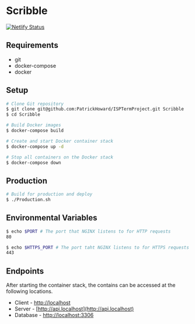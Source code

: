 # Scribble
[![Netlify Status](https://api.netlify.com/api/v1/badges/cc995677-527a-4558-b787-2b3f6f56bb58/deploy-status)](https://app.netlify.com/sites/scribble-editor/deploys)

## Requirements
- git
- docker-compose
- docker

## Setup
```bash
# Clone Git repository
$ git clone git@github.com:PatrickHoward/ISPTermProject.git Scribble
$ cd Scribble

# Build Docker images
$ docker-compose build

# Create and start Docker container stack
$ docker-compose up -d

# Stop all containers on the Docker stack
$ docker-compose down
```

## Production
```bash
# Build for production and deploy
$ ./Production.sh
```

## Environmental Variables
```bash
$ echo $PORT # The port that NGINX listens to for HTTP requests
80

$ echo $HTTPS_PORT # The port taht NGINX listens to for HTTPS requests
443
```

## Endpoints
After starting the container stack, the contains can be accessed at the following locations.

- Client - [http://localhost](http://localhost)
- Server - [http://api.localhost](http://api.localhost)
- Database - [http://localhost:3306](http://localhost:3306)

